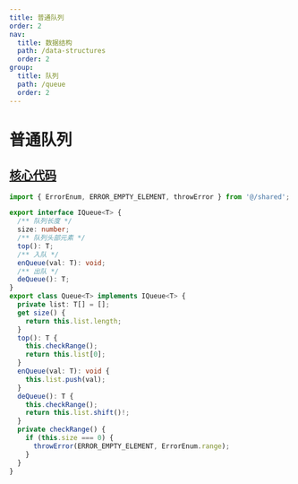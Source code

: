 ```yaml
---
title: 普通队列
order: 2
nav:
  title: 数据结构
  path: /data-structures
  order: 2
group:
  title: 队列
  path: /queue
  order: 2
---
```


# 普通队列



## [核心代码](https://gitee.com/bestlyg/bestlyg/tree/master/packages/data-structures/src/queue/queue.ts)
```ts
import { ErrorEnum, ERROR_EMPTY_ELEMENT, throwError } from '@/shared';

export interface IQueue<T> {
  /** 队列长度 */
  size: number;
  /** 队列头部元素 */
  top(): T;
  /** 入队 */
  enQueue(val: T): void;
  /** 出队 */
  deQueue(): T;
}
export class Queue<T> implements IQueue<T> {
  private list: T[] = [];
  get size() {
    return this.list.length;
  }
  top(): T {
    this.checkRange();
    return this.list[0];
  }
  enQueue(val: T): void {
    this.list.push(val);
  }
  deQueue(): T {
    this.checkRange();
    return this.list.shift()!;
  }
  private checkRange() {
    if (this.size === 0) {
      throwError(ERROR_EMPTY_ELEMENT, ErrorEnum.range);
    }
  }
}

```
